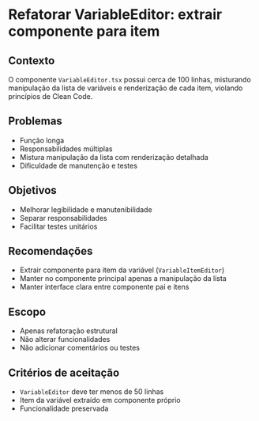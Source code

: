 # Refatorar VariableEditor: extrair componente para item

## Contexto
O componente `VariableEditor.tsx` possui cerca de 100 linhas, misturando manipulação da lista de variáveis e renderização de cada item, violando princípios de Clean Code.

## Problemas
- Função longa
- Responsabilidades múltiplas
- Mistura manipulação da lista com renderização detalhada
- Dificuldade de manutenção e testes

## Objetivos
- Melhorar legibilidade e manutenibilidade
- Separar responsabilidades
- Facilitar testes unitários

## Recomendações
- Extrair componente para item da variável (`VariableItemEditor`)
- Manter no componente principal apenas a manipulação da lista
- Manter interface clara entre componente pai e itens

## Escopo
- Apenas refatoração estrutural
- Não alterar funcionalidades
- Não adicionar comentários ou testes

## Critérios de aceitação
- `VariableEditor` deve ter menos de 50 linhas
- Item da variável extraído em componente próprio
- Funcionalidade preservada